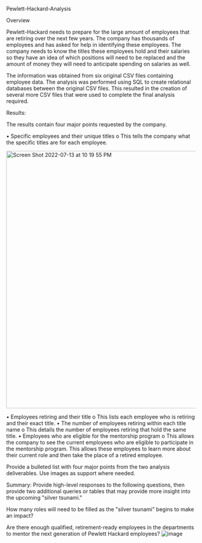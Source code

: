 Pewlett-Hackard-Analysis

Overview 


Pewlett-Hackard needs to prepare for the large amount of employees that are retiring over the next few years. The company has thousands of employees and has asked for help in identifying these employees. The company needs to know the titles these employees hold and their salaries so they have an idea of which positions will need to be replaced and the amount of money they will need to anticipate spending on salaries as well.

The information was obtained from six original CSV files containing employee data. The analysis was performed using SQL to create relational databases between the original CSV files. This resulted in the creation of several more CSV files that were used to complete the final analysis required.

Results: 

The results contain four major points requested by the company.

•	Specific employees and their unique titles
o	This tells the company what the specific titles are for each employee.

<img width="685" alt="Screen Shot 2022-07-13 at 10 19 55 PM" src="https://user-images.githubusercontent.com/105091538/178884002-8389c0d4-c823-4b57-85ce-13a48fde9128.png">



•	Employees retiring and their title
o	This lists each employee who is retiring and their exact title.
•	The number of employees retiring within each title name
o	This details the number of employees retiring that hold the same title.
•	Employees who are eligible for the mentorship program
o	This allows the company to see the current employees who are eligible to participate in the mentorship program. This allows these employees to learn more about their current role and then take the place of a retired employee. 

Provide a bulleted list with four major points from the two analysis deliverables. Use images as support where needed.



Summary: Provide high-level responses to the following questions, then provide two additional queries or tables that may provide more insight into the upcoming "silver tsunami."


How many roles will need to be filled as the "silver tsunami" begins to make an impact?


Are there enough qualified, retirement-ready employees in the departments to mentor the next generation of Pewlett Hackard employees?
![image](https://user-images.githubusercontent.com/105091538/178883390-e849b41e-3ae1-43f3-bfa7-bcf2741e6b5b.png)

